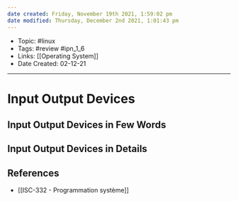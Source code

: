 ```yaml
---
date created: Friday, November 19th 2021, 1:59:02 pm
date modified: Thursday, December 2nd 2021, 1:01:43 pm
---
```


- Topic: #linux
- Tags: #review #ipn_1_6
- Links: [[Operating System]]
- Date Created: 02-12-21

---

# Input Output Devices

## Input Output Devices in Few Words

## Input Output Devices in Details

## References

- [[ISC-332 - Programmation système]]
